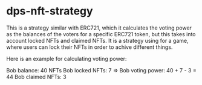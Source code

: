 # dps-nft-strategy

This is a strategy similar with ERC721, which it calculates the voting power as the balances of the voters for a specific ERC721 token, but this takes into account locked NFTs
and claimed NFTs. It is a strategy using for a game, where users can lock their NFTs in order to achive different things.

Here is an example for calculating voting power:

Bob balance: 40 NFTs
Bob locked NFTs: 7      => Bob voting power: 40 + 7 - 3 = 44
Bob claimed NFTs: 3
